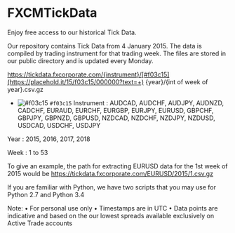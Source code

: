 # FXCMTickData
Enjoy free access to our historical Tick Data.

Our repository contains Tick Data from 4 January 2015. The data is compiled by trading instrument for that trading week. The files are stored in our public directory and is updated every Monday.

https://tickdata.fxcorporate.com/{instrument}/[#f03c15](https://placehold.it/15/f03c15/000000?text=+) {year}/{int of week of year}.csv.gz
- ![#f03c15](https://placehold.it/15/f03c15/000000?text=+) `#f03c15`
Instrument	: AUDCAD, AUDCHF, AUDJPY, AUDNZD, CADCHF, EURAUD,
EURCHF, EURGBP, EURJPY, EURUSD, GBPCHF, GBPJPY,
GBPNZD, GBPUSD, NZDCAD, NZDCHF, NZDJPY, NZDUSD,
USDCAD, USDCHF, USDJPY

Year		: 2015, 2016, 2017, 2018

Week		: 1 to 53

To give an example, the path for extracting EURUSD data for the 1st week of 2015 would be
https://tickdata.fxcorporate.com/EURUSD/2015/1.csv.gz

If you are familiar with Python, we have two scripts that you may use for Python 2.7 and Python 3.4


Note:
•	For personal use only
•	Timestamps are in UTC
•	Data points are indicative and based on the our lowest spreads available exclusively on Active Trade accounts
